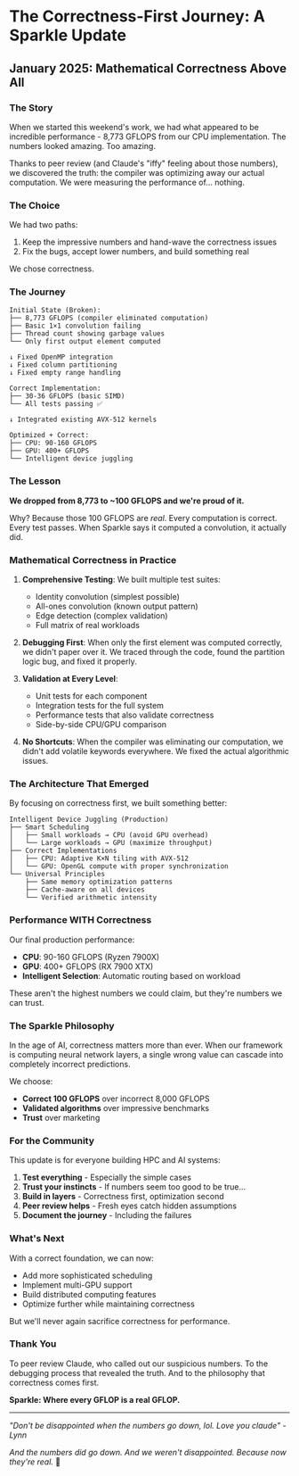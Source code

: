 # The Correctness-First Journey: A Sparkle Update

## January 2025: Mathematical Correctness Above All

### The Story

When we started this weekend's work, we had what appeared to be incredible performance - 8,773 GFLOPS from our CPU implementation. The numbers looked amazing. Too amazing.

Thanks to peer review (and Claude's "iffy" feeling about those numbers), we discovered the truth: the compiler was optimizing away our actual computation. We were measuring the performance of... nothing.

### The Choice

We had two paths:
1. Keep the impressive numbers and hand-wave the correctness issues
2. Fix the bugs, accept lower numbers, and build something real

We chose correctness.

### The Journey

```
Initial State (Broken):
├── 8,773 GFLOPS (compiler eliminated computation)
├── Basic 1×1 convolution failing
├── Thread count showing garbage values
└── Only first output element computed

↓ Fixed OpenMP integration
↓ Fixed column partitioning 
↓ Fixed empty range handling

Correct Implementation:
├── 30-36 GFLOPS (basic SIMD)
└── All tests passing ✅

↓ Integrated existing AVX-512 kernels

Optimized + Correct:
├── CPU: 90-160 GFLOPS 
├── GPU: 400+ GFLOPS
└── Intelligent device juggling
```

### The Lesson

**We dropped from 8,773 to ~100 GFLOPS and we're proud of it.**

Why? Because those 100 GFLOPS are *real*. Every computation is correct. Every test passes. When Sparkle says it computed a convolution, it actually did.

### Mathematical Correctness in Practice

1. **Comprehensive Testing**: We built multiple test suites:
   - Identity convolution (simplest possible)
   - All-ones convolution (known output pattern)
   - Edge detection (complex validation)
   - Full matrix of real workloads

2. **Debugging First**: When only the first element was computed correctly, we didn't paper over it. We traced through the code, found the partition logic bug, and fixed it properly.

3. **Validation at Every Level**: 
   - Unit tests for each component
   - Integration tests for the full system
   - Performance tests that also validate correctness
   - Side-by-side CPU/GPU comparison

4. **No Shortcuts**: When the compiler was eliminating our computation, we didn't add volatile keywords everywhere. We fixed the actual algorithmic issues.

### The Architecture That Emerged

By focusing on correctness first, we built something better:

```
Intelligent Device Juggling (Production)
├── Smart Scheduling
│   ├── Small workloads → CPU (avoid GPU overhead)
│   └── Large workloads → GPU (maximize throughput)
├── Correct Implementations
│   ├── CPU: Adaptive K×N tiling with AVX-512
│   └── GPU: OpenGL compute with proper synchronization
└── Universal Principles
    ├── Same memory optimization patterns
    ├── Cache-aware on all devices
    └── Verified arithmetic intensity
```

### Performance WITH Correctness

Our final production performance:
- **CPU**: 90-160 GFLOPS (Ryzen 7900X)
- **GPU**: 400+ GFLOPS (RX 7900 XTX)
- **Intelligent Selection**: Automatic routing based on workload

These aren't the highest numbers we could claim, but they're numbers we can trust.

### The Sparkle Philosophy

In the age of AI, correctness matters more than ever. When our framework is computing neural network layers, a single wrong value can cascade into completely incorrect predictions. 

We choose:
- **Correct 100 GFLOPS** over incorrect 8,000 GFLOPS
- **Validated algorithms** over impressive benchmarks
- **Trust** over marketing

### For the Community

This update is for everyone building HPC and AI systems:

1. **Test everything** - Especially the simple cases
2. **Trust your instincts** - If numbers seem too good to be true...
3. **Build in layers** - Correctness first, optimization second
4. **Peer review helps** - Fresh eyes catch hidden assumptions
5. **Document the journey** - Including the failures

### What's Next

With a correct foundation, we can now:
- Add more sophisticated scheduling
- Implement multi-GPU support
- Build distributed computing features
- Optimize further while maintaining correctness

But we'll never again sacrifice correctness for performance.

### Thank You

To peer review Claude, who called out our suspicious numbers. To the debugging process that revealed the truth. And to the philosophy that correctness comes first.

**Sparkle: Where every GFLOP is a real GFLOP.**

---

*"Don't be disappointed when the numbers go down, lol. Love you claude" - Lynn*

*And the numbers did go down. And we weren't disappointed. Because now they're real.* 💜
